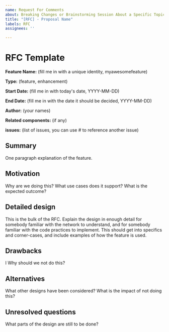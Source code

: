 ```yaml
---
name: Request For Comments
about: Breaking Changes or Brainstorming Session About a Specific Topic
title: "[RFC] - Proposal Name"
labels: RFC
assignees: ''

---
```


# RFC Template

**Feature Name:** (fill me in with a unique identity, myawesomefeature)

**Type:** (feature, enhancement)

**Start Date:** (fill me in with today's date, YYYY-MM-DD)

**End Date:** (fill me in with the date it should be decided, YYYY-MM-DD)

**Author:** (your names)

**Related components:** (if any)

**issues:** (list of issues, you can use # to reference another issue)

## Summary

One paragraph explanation of the feature.

## Motivation

Why are we doing this? What use cases does it support? What is the expected outcome?

## Detailed design

This is the bulk of the RFC. Explain the design in enough detail for somebody familiar with the network to understand, and for somebody familiar with the code practices to implement. This should get into specifics and corner-cases, and include examples of how the feature is used.

## Drawbacks

I Why should we not do this?

## Alternatives

What other designs have been considered? What is the impact of not doing this?

## Unresolved questions

What parts of the design are still to be done?
